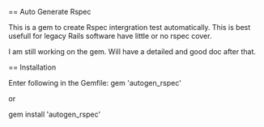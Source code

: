 == Auto Generate Rspec

This is a gem to create Rspec intergration test automatically. This is best usefull for legacy Rails software have little or no rspec cover.

I am still working on the gem. Will have a detailed and good doc after that.

== Installation

Enter following in the Gemfile:
gem 'autogen_rspec'

or

gem install 'autogen_rspec'